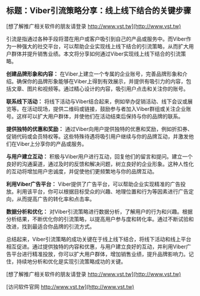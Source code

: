 ## **标题：Viber引流策略分享：线上线下结合的关键步骤**

[想了解推广相关软件的朋友请登录 http://www.vst.tw](http://www.vst.tw)

引流是指通过各种手段将潜在用户或客户吸引到自己的产品或服务中。而Viber作为一种强大的社交平台，可以帮助企业实现线上线下结合的引流策略，从而扩大用户群体并提升销售业绩。本文将分享如何通过Viber实现线上线下结合的引流策略。

**创建品牌形象和内容：**
在Viber上建立一个专属的企业账号，完善品牌形象和介绍。确保你的品牌形象能够在Viber上得到有效展示，并提供有吸引力的内容，包括文章、图片和视频等。通过精心设计的内容，吸引用户点击和关注你的账号。

**联系线下活动：**
将线下活动与Viber结合起来，例如举办促销活动、线下会议或展览等。在活动现场，提供二维码或链接，鼓励参与者加入Viber群组或关注企业账号。这样可以扩大用户群体，并使他们在活动结束后保持与你的品牌的联系。

**提供独特的优惠和奖励：**
通过Viber向用户提供独特的优惠和奖励，例如折扣券、促销代码或会员特权等。这些特殊待遇将吸引用户继续与你的品牌互动，并激发他们在Viber上分享你的产品或服务。

**与用户建立互动：**
积极与Viber用户进行互动，回复他们的留言和提问。建立一个良好的沟通渠道，通过及时的反馈和解决问题，树立良好的企业形象。这种人性化的互动将增加用户忠诚度，并促使他们更频繁地与你的品牌互动。

**利用Viber广告平台：**
Viber提供了广告平台，可以帮助企业实现精准的广告投放。利用该平台，你可以根据目标受众的兴趣、地理位置和行为等因素进行广告定向，从而提高广告的转化率和点击率。

**数据分析和优化：**
对Viber引流策略进行数据分析，了解用户的行为和兴趣。根据分析结果，不断优化你的引流策略，以提高用户参与度和转化率。通过不断试验和改进，找到最适合你品牌的引流方式。

总结起来，Viber引流策略的成功关键在于线上线下结合，将线下活动和线上平台相互促进。通过提供独特的内容和优惠，与用户建立良好的互动，并利用Viber广告平台进行精准投放，你可以扩大用户群体，增加销售业绩，提升品牌影响力。记住，持续地分析和优化是实现引流策略成功的关键。

[想了解推广相关软件的朋友请登录 http://www.vst.tw](http://www.vst.tw)


[访问软件官网 http://www.vst.tw](http://www.vst.tw)
